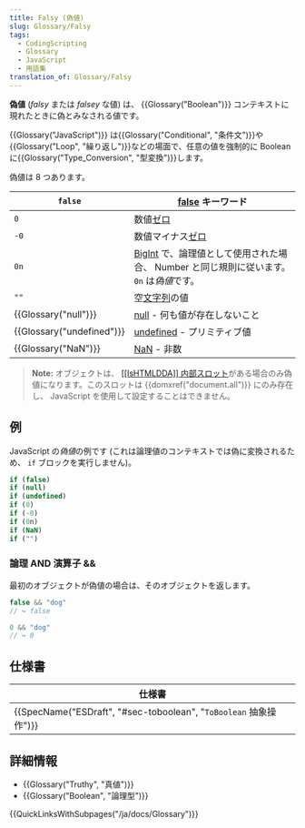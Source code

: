 ```yaml
---
title: Falsy (偽値)
slug: Glossary/Falsy
tags:
  - CodingScripting
  - Glossary
  - JavaScript
  - 用語集
translation_of: Glossary/Falsy
---
```

**偽値** (_falsy_ または _falsey_ な値) は、 {{Glossary("Boolean")}} コンテキストに現れたときに偽とみなされる値です。

{{Glossary("JavaScript")}} は{{Glossary("Conditional", "条件文")}}や{{Glossary("Loop", "繰り返し")}}などの場面で、任意の値を強制的に Boolean に{{Glossary("Type_Conversion", "型変換")}}します。

偽値は 8 つあります。

| `false`                          | [false](/ja/docs/Web/JavaScript/Reference/Lexical_grammar#Future_reserved_keywords_in_older_standards) キーワード                                    |
| -------------------------------- | ---------------------------------------------------------------------------------------------------------------------------------------------------- |
| `0`                              | 数値[ゼロ](/ja/docs/Web/JavaScript/Data_structures#Number_type)                                                                                      |
| `-0`                             | 数値マイナス[ゼロ](/ja/docs/Web/JavaScript/Data_structures#Number_type)                                                                              |
| `0n`                             | [BigInt](/ja/docs/Web/JavaScript/Reference/Global_Objects/BigInt) で、論理値として使用された場合、 Number と同じ規則に従います。 `0n` は*偽値*です。 |
| `""`                             | 空[文字列](/ja/docs/Web/JavaScript/Reference/Global_Objects/String)の値                                                                              |
| {{Glossary("null")}}     | [null](/ja/docs/Web/JavaScript/Reference/Global_Objects/null) - 何も値が存在しないこと                                                               |
| {{Glossary("undefined")}} | [undefined](/ja/docs/Web/JavaScript/Reference/Global_Objects/undefined) - プリミティブ値                                                             |
| {{Glossary("NaN")}}         | [NaN](/ja/docs/Web/JavaScript/Reference/Global_Objects/NaN) - 非数                                                                                   |

> **Note:** オブジェクトは、 [\[\[IsHTMLDDA\]\] 内部スロット](https://tc39.es/ecma262/#sec-IsHTMLDDA-internal-slot)がある場合のみ偽値になります。このスロットは {{domxref("document.all")}} にのみ存在し、 JavaScript を使用して設定することはできません。

## 例

JavaScript の*偽値*の例です (これは論理値のコンテキストでは偽に変換されるため、 `if` ブロックを実行しません)。

```js
if (false)
if (null)
if (undefined)
if (0)
if (-0)
if (0n)
if (NaN)
if ("")
```

### 論理 AND 演算子 &&

最初のオブジェクトが偽値の場合は、そのオブジェクトを返します。

```js
false && "dog"
// ↪ false

0 && "dog"
// ↪ 0
```

## 仕様書

| 仕様書                                                                                                       |
| ------------------------------------------------------------------------------------------------------------ |
| {{SpecName("ESDraft", "#sec-toboolean", "<code>ToBoolean</code> 抽象操作")}} |

## 詳細情報

- {{Glossary("Truthy", "真値")}}
- {{Glossary("Boolean", "論理型")}}

{{QuickLinksWithSubpages("/ja/docs/Glossary")}}
